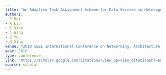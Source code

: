 ```yaml
---
title: "An Adaptive Task Assignment Scheme for Data Service in Heterogeneous Vehicular Networks"
authors:
- P Dai
- K Liu
- K Xiao
- J Wang
- Z Yu
- H Xing
venue: "2018 IEEE International Conference on Networking, Architecture and Storage …, 2018"
year: 2018
type: conference
link: "https://scholar.google.com/citations?view_op=view_citation&hl=en&user=xtXbq_AAAAAJ&pagesize=100&citation_for_view=xtXbq_AAAAAJ:ufrVoPGSRksC"
source: scholar
---
```

